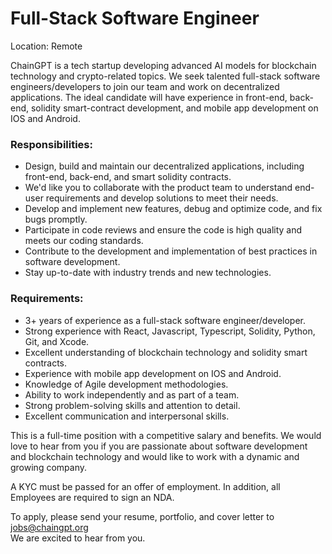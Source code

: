 # Full-Stack Software Engineer

Location: Remote

ChainGPT is a tech startup developing advanced AI models for blockchain technology and crypto-related topics. We seek talented full-stack software engineers/developers to join our team and work on decentralized applications. The ideal candidate will have experience in front-end, back-end, solidity smart-contract development, and mobile app development on IOS and Android.

### Responsibilities:

* Design, build and maintain our decentralized applications, including front-end, back-end, and smart solidity contracts.
* We'd like you to collaborate with the product team to understand end-user requirements and develop solutions to meet their needs.
* Develop and implement new features, debug and optimize code, and fix bugs promptly.
* Participate in code reviews and ensure the code is high quality and meets our coding standards.
* Contribute to the development and implementation of best practices in software development.
* Stay up-to-date with industry trends and new technologies.

### Requirements:

* 3+ years of experience as a full-stack software engineer/developer.
* Strong experience with React, Javascript, Typescript, Solidity, Python, Git, and Xcode.
* Excellent understanding of blockchain technology and solidity smart contracts.
* Experience with mobile app development on IOS and Android.
* Knowledge of Agile development methodologies.
* Ability to work independently and as part of a team.
* Strong problem-solving skills and attention to detail.
* Excellent communication and interpersonal skills.

This is a full-time position with a competitive salary and benefits. We would love to hear from you if you are passionate about software development and blockchain technology and would like to work with a dynamic and growing company.

A KYC must be passed for an offer of employment. In addition, all Employees are required to sign an NDA.

To apply, please send your resume, portfolio, and cover letter to jobs@chaingpt.org \
We are excited to hear from you.
